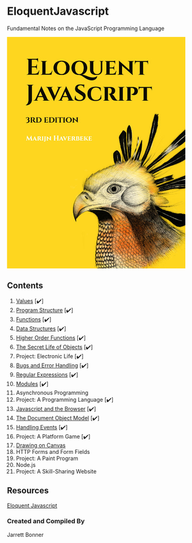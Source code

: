 # EloquentJavascript
Fundamental Notes on the JavaScript Programming Language

![Cover](https://github.com/Jzbonner/EloquentJavascript/blob/master/EloqJS-imgs/EloqJS%20Cover.jpg?raw=true)

## Contents 
1. [Values](https://github.com/Jzbonner/EloquentJavascript/blob/master/EQJS-ChapterNotes/Chapter2Notes.md) [:heavy_check_mark:]
2. [Program Structure](https://github.com/Jzbonner/EloquentJavascript/blob/master/EQJS-ChapterNotes/Chapter2Notes.md) [:heavy_check_mark:]
3. [Functions](https://github.com/Jzbonner/EloquentJavascript/blob/master/EQJS-ChapterNotes/Chapter3Notes.md) [:heavy_check_mark:]
4. [Data Structures](https://github.com/Jzbonner/EloquentJavascript/blob/master/EQJS-ChapterNotes/Chapter3Notes.md) [:heavy_check_mark:]
5. [Higher Order Functions](https://github.com/Jzbonner/EloquentJavascript/blob/master/EQJS-ChapterNotes/Chapter3Notes.md) [:heavy_check_mark:]
6. [The Secret Life of Objects](https://github.com/Jzbonner/EloquentJavascript/blob/master/EQJS-ChapterNotes/Chapter3Notes.md) [:heavy_check_mark:]
7. Project: Electronic Life [:heavy_check_mark:]
8. [Bugs and Error Handling](https://github.com/Jzbonner/EloquentJavascript/blob/master/EQJS-ChapterNotes/Chapter8Notes.md) [:heavy_check_mark:]
9. [Regular Expressions](https://github.com/Jzbonner/EloquentJavascript/blob/master/EQJS-ChapterNotes/Chapter9Notes.md) [:heavy_check_mark:]
10. [Modules](https://github.com/Jzbonner/EloquentJavascript/blob/master/EQJS-ChapterNotes/Chapter10Notes.md) [:heavy_check_mark:]
11. Asynchronous Programming 
12. Project: A Programming Language [:heavy_check_mark:]
13. [Javascript and the Browser](https://github.com/Jzbonner/EloquentJavascript/blob/master/EQJS-ChapterNotes/Chapter13Notes.md) [:heavy_check_mark:]
14. [The Document Object Model](https://github.com/Jzbonner/EloquentJavascript/blob/master/EQJS-ChapterNotes/Chapter13Notes.md) [:heavy_check_mark:]
15. [Handling Events](https://github.com/Jzbonner/EloquentJavascript/blob/master/EQJS-ChapterNotes/Chapter13Notes.md) [:heavy_check_mark:]
16. Project: A Platform Game [:heavy_check_mark:]
17. [Drawing on Canvas](https://github.com/Jzbonner/EloquentJavascript/blob/master/EQJS-ChapterNotes/Chapter17Notes.md) 
18. HTTP Forms and Form Fields 
19. Project: A Paint Program 
20. Node.js
21. Project: A Skill-Sharing Website 

## Resources 
[Eloquent Javascript](http://eloquentjavascript.net/)

### Created and Compiled By
Jarrett Bonner 